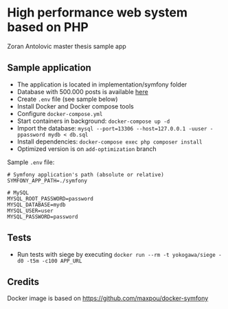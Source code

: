 # High performance web system based on PHP
Zoran Antolovic master thesis sample app

## Sample application
- The application is located in implementation/symfony folder
- Database with 500.000 posts is available [here](https://drive.google.com/file/d/0B317gKEmeDtbZGlKSVVSeGFpb2c/view?usp=sharing)
- Create `.env` file (see sample below)
- Install Docker and Docker compose tools
- Configure `docker-compose.yml`
- Start containers in background: `docker-compose up -d`
- Import the database: `mysql --port=13306 --host=127.0.0.1 -uuser -ppassword mydb < db.sql`
- Install dependencies: `docker-compose exec php composer install`
- Optimized version is on `add-optimization` branch

Sample `.env` file:

```
# Symfony application's path (absolute or relative)
SYMFONY_APP_PATH=./symfony

# MySQL
MYSQL_ROOT_PASSWORD=password
MYSQL_DATABASE=mydb
MYSQL_USER=user
MYSQL_PASSWORD=password
```

## Tests
- Run tests with siege by executing `docker run --rm -t yokogawa/siege -d0 -t5m -c100 APP_URL`

## Credits

Docker image is based on https://github.com/maxpou/docker-symfony
